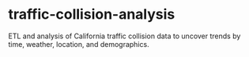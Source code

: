 # traffic-collision-analysis
ETL and analysis of California traffic collision data to uncover trends by time, weather, location, and demographics.
